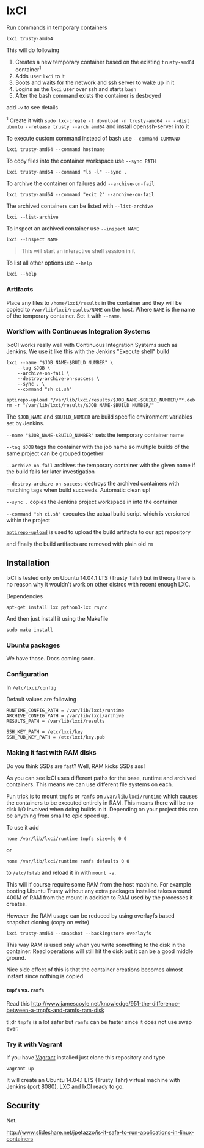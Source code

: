 
# lxCI

Run commands in temporary containers

    lxci trusty-amd64

This will do following

1. Creates a new temporary container based on the existing `trusty-amd64` container<sup>1</sup>
2. Adds user `lxci` to it
3. Boots and waits for the network and ssh server to wake up in it
4. Logins as the `lxci` user over ssh and starts `bash`
5. After the bash command exists the container is destroyed

add `-v` to see details

<sup>1</sup> Create it with `sudo lxc-create -t download -n trusty-amd64 -- --dist ubuntu --release trusty --arch amd64` and install openssh-server into it


To execute custom command instead of bash use `--command COMMAND`

    lxci trusty-amd64 --command hostname

To copy files into the container workspace use `--sync PATH`

    lxci trusty-amd64 --command "ls -l" --sync .

To archive the container on failures add `--archive-on-fail`

    lxci trusty-amd64 --command "exit 2" --archive-on-fail

The archived containers can be listed with `--list-archive`

    lxci --list-archive

To inspect an archived container use `--inspect NAME`

    lxci --inspect NAME

> This will start an interactive shell session in it

To list all other options use `--help`

    lxci --help

### Artifacts

Place any files to `/home/lxci/results` in the container and they will be
copied to `/var/lib/lxci/results/NAME` on the host. Where `NAME` is the name of
the temporary container. Set it with `--name`.

### Workflow with Continuous Integration Systems

lxcCI works really well with Continuous Integration Systems such as Jenkins. We
use it like this with the Jenkins "Execute shell" build

```shell
lxci --name "$JOB_NAME-$BUILD_NUMBER" \
    --tag $JOB \
    --archive-on-fail \
    --destroy-archive-on-success \
    --sync . \
    --command "sh ci.sh"

aptirepo-upload "/var/lib/lxci/results/$JOB_NAME-$BUILD_NUMBER/"*.deb
rm -r "/var/lib/lxci/results/$JOB_NAME-$BUILD_NUMBER/"
```

The `$JOB_NAME` and `$BUILD_NUMBER` are build specific environment variables
set by Jenkins.

`--name "$JOB_NAME-$BUILD_NUMBER"` sets the temporary container name

`--tag $JOB` tags the container with the job name so multiple builds of the
same project can be grouped together

`--archive-on-fail` archives the temporary container with the given name if the
build fails for later investigation

`--destroy-archive-on-success` destroys the archived containers with matching
tags when build succeeds. Automatic clean up!

`--sync .` copies the Jenkins project workspace in into the container

`--command "sh ci.sh"` executes the actual build script which is versioned
within the project

[`aptirepo-upload`](https://github.com/opinsys/aptirepo) is used to upload the build artifacts to our apt repository

and finally the build artifacts are removed with plain old `rm`

## Installation

lxCI is tested only on Ubuntu 14.04.1 LTS (Trusty Tahr) but in theory there
is no reason why it wouldn't work on other distros with recent enough LXC.

Dependencies

    apt-get install lxc python3-lxc rsync

And then just install it using the Makefile

    sudo make install


### Ubuntu packages

We have those. Docs coming soon.

### Configuration

In `/etc/lxci/config`

Default values are following

```
RUNTIME_CONFIG_PATH = /var/lib/lxci/runtime
ARCHIVE_CONFIG_PATH = /var/lib/lxci/archive
RESULTS_PATH = /var/lib/lxci/results

SSH_KEY_PATH = /etc/lxci/key
SSH_PUB_KEY_PATH = /etc/lxci/key.pub
```

### Making it fast with RAM disks

Do you think SSDs are fast? Well, RAM kicks SSDs ass!

As you can see lxCI uses different paths for the base, runtime and archived
containers. This means we can use different file systems on each.

Fun trick is to mount `tmpfs` or `ramfs` on `/var/lib/lxci/runtime` which
causes the containers to be executed entirely in RAM. This means there will be
no disk I/O involved when doing builds in it. Depending on your project this
can be anything from small to epic speed up.

To use it add

    none /var/lib/lxci/runtime tmpfs size=5g 0 0

or

    none /var/lib/lxci/runtime ramfs defaults 0 0


to `/etc/fstab` and reload it in with `mount -a`.

This will if course require some RAM from the host machine. For example booting
Ubuntu Trusty without any extra packages installed takes around 400M of RAM
from the mount in addition to RAM used by the processes it creates.

However the RAM usage can be reduced by using overlayfs based snapshot cloning
(copy on write)

    lxci trusty-amd64 --snapshot --backingstore overlayfs

This way RAM is used only when you write something to the disk in the
container. Read operations will still hit the disk but it can be a good middle
ground.

Nice side effect of this is that the container creations becomes almost instant
since nothing is copied.

#### `tmpfs` vs. `ramfs`

Read this http://www.jamescoyle.net/knowledge/951-the-difference-between-a-tmpfs-and-ramfs-ram-disk

tl;dr `tmpfs` is a lot safer but `ramfs` can be faster since it does not use swap
ever.


### Try it with Vagrant

If you have [Vagrant](https://www.vagrantup.com/) installed just clone this
repository and type

    vagrant up

It will create an Ubuntu 14.04.1 LTS (Trusty Tahr) virtual machine with Jenkins
(port 8080), LXC and lxCI ready to go.

## Security

Not.

http://www.slideshare.net/jpetazzo/is-it-safe-to-run-applications-in-linux-containers

